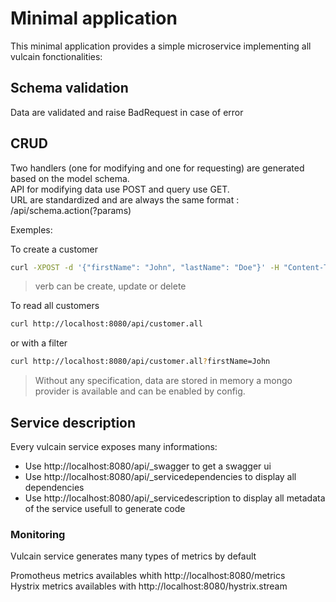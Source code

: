 # Minimal application

This minimal application provides a simple microservice implementing all vulcain fonctionalities:

## Schema validation

Data are validated and raise BadRequest in case of error

## CRUD 

Two handlers (one for modifying and one for requesting) are generated based on the model schema.  
API for modifying data use POST and query use GET.  
URL are standardized and are always the same format : /api/schema.action(?params)

Exemples:

To create a customer
```bash
curl -XPOST -d '{"firstName": "John", "lastName": "Doe"}' -H "Content-Type: application/json" http://localhost:8080/api/customer.create
```

> verb can be create, update or delete

To read all customers

```bash
curl http://localhost:8080/api/customer.all
```

or with a filter

```bash
curl http://localhost:8080/api/customer.all?firstName=John
```

> Without any specification, data are stored in memory a mongo provider is available and can be enabled by config.

## Service description

Every vulcain service exposes many informations:

- Use http://localhost:8080/api/_swagger to get a swagger ui
- Use http://localhost:8080/api/_servicedependencies to display all dependencies 
- Use http://localhost:8080/api/_servicedescription to display all metadata of the service usefull to generate code

### Monitoring

Vulcain service generates many types of metrics by default

Promotheus metrics availables whith http://localhost:8080/metrics  
Hystrix metrics availables with http://localhost:8080/hystrix.stream  



